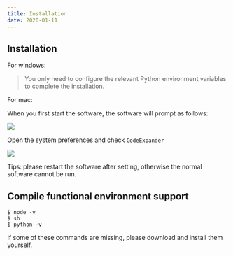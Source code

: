 ```yaml
---
title: Installation
date: 2020-01-11
--- 
```


## Installation

For windows:

> You only need to configure the relevant Python environment variables to complete the installation.

For mac:

When you first start the software, the software will prompt as follows:

![](https://gitee.com/xudaolong/codeexpander-oss/raw/master/i/installation-tips.png)

Open the system preferences and check `CodeExpander`

![](https://gitee.com/xudaolong/codeexpander-oss/raw/master/i/installation-lock.png)

Tips: please restart the software after setting, otherwise the normal software cannot be run.

## Compile functional environment support

```text
$ node -v
$ sh
$ python -v
```

If some of these commands are missing, please download and install them yourself.

